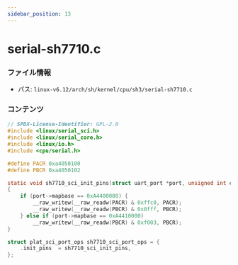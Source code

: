 ```yaml
---
sidebar_position: 13
---
```

# serial-sh7710.c

### ファイル情報

- パス: `linux-v6.12/arch/sh/kernel/cpu/sh3/serial-sh7710.c`

### コンテンツ

```c
// SPDX-License-Identifier: GPL-2.0
#include <linux/serial_sci.h>
#include <linux/serial_core.h>
#include <linux/io.h>
#include <cpu/serial.h>

#define PACR 0xa4050100
#define PBCR 0xa4050102

static void sh7710_sci_init_pins(struct uart_port *port, unsigned int cflag)
{
	if (port->mapbase == 0xA4400000) {
		__raw_writew(__raw_readw(PACR) & 0xffc0, PACR);
		__raw_writew(__raw_readw(PBCR) & 0x0fff, PBCR);
	} else if (port->mapbase == 0xA4410000)
		__raw_writew(__raw_readw(PBCR) & 0xf003, PBCR);
}

struct plat_sci_port_ops sh7710_sci_port_ops = {
	.init_pins	= sh7710_sci_init_pins,
};

```
